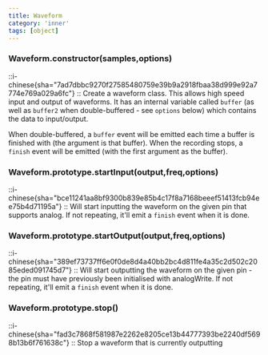 ```yaml
---
title: Waveform
category: 'inner'
tags: [object]
---
```


<!--constructor--> 
<!--2--> 

### Waveform.constructor(samples,options)

::i-chinese{sha="7ad7dbbc9270f27585480759e39b9a2918fbaa38d999e92a7774e769a029a6fc"}
::
Create a waveform class. This allows high speed input and output of waveforms.
It has an internal variable called `buffer` (as well as `buffer2` when
double-buffered - see `options` below) which contains the data to input/output.

When double-buffered, a `buffer` event will be emitted each time a buffer is finished with (the argument is that buffer). When the recording stops, a `finish` event will be emitted (with the first argument as the buffer).

<!--3--> 

### Waveform.prototype.startInput(output,freq,options)

::i-chinese{sha="bce11241aa8bf9300b839e85b4c17f8a7168beeef51413fcb94ee75b4d71195a"}
::
Will start inputting the waveform on the given pin that supports analog. If not
repeating, it'll emit a `finish` event when it is done.

### Waveform.prototype.startOutput(output,freq,options)

::i-chinese{sha="389ef73737ff6e0f0de8d4a40bb2bc4d811fe4a35c2d502c2085eded091745d7"}
::
Will start outputting the waveform on the given pin - the pin must have
previously been initialised with analogWrite. If not repeating, it'll emit a
`finish` event when it is done.

### Waveform.prototype.stop()

::i-chinese{sha="fad3c7868f581987e2262e8205ce13b44777393be2240df5698b13b6f761638c"}
::
Stop a waveform that is currently outputting
